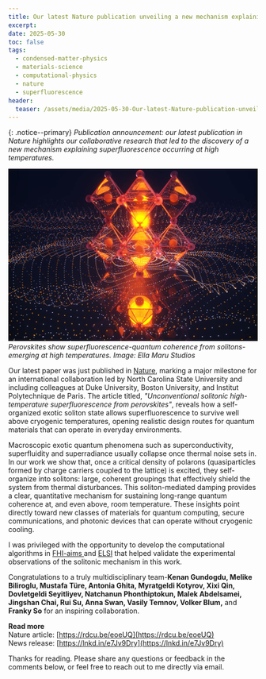 ```yaml
---
title: Our latest Nature publication unveiling a new mechanism explaining superfluorescence at high temperatures
excerpt: 
date: 2025-05-30
toc: false
tags:
  - condensed-matter-physics
  - materials-science
  - computational-physics
  - nature
  - superfluorescence
header:
  teaser: /assets/media/2025-05-30-Our-latest-Nature-publication-unveiling-a-new-mechanism-explaining-superfluorescence-at-high-temperatures/2025-05-30-Our-latest-Nature-publication-unveiling-a-new-mechanism-explaining-superfluorescence-at-high-temperatures-20250530210324672.png
---
```

{: .notice--primary}
*Publication announcement: our latest publication in Nature highlights our collaborative research that led to the discovery of a new mechanism explaining superfluorescence occurring at high temperatures.* 


![2025-05-30-Our-latest-Nature-publication-unveiling-a-new-mechanism-explaining-superfluorescence-at-high-temperatures-20250530210324672](/assets/media/2025-05-30-Our-latest-Nature-publication-unveiling-a-new-mechanism-explaining-superfluorescence-at-high-temperatures/2025-05-30-Our-latest-Nature-publication-unveiling-a-new-mechanism-explaining-superfluorescence-at-high-temperatures-20250530210324672.png)*Perovskites show superfluorescence-quantum coherence from solitons-emerging at high temperatures. Image: Ella Maru Studios*

Our latest paper was just published in [Nature](https://www.nature.com/articles/s41586-025-09030-x), marking a major milestone for an international collaboration led by North Carolina State University and including colleagues at Duke University, Boston University, and Institut Polytechnique de Paris. The article titled, *"Unconventional solitonic high-temperature superfluorescence from perovskites"*, reveals how a self-organized exotic soliton state allows superfluorescence to survive well above cryogenic temperatures, opening realistic design routes for quantum materials that can operate in everyday environments.

Macroscopic exotic quantum phenomena such as superconductivity, superfluidity and superradiance usually collapse once thermal noise sets in. In our work we show that, once a critical density of polarons (quasiparticles formed by charge carriers coupled to the lattice) is excited, they self-organize into solitons: large, coherent groupings that effectively shield the system from thermal disturbances. This soliton-mediated damping provides a clear, quantitative mechanism for sustaining long-range quantum coherence at, and even above, room temperature. These insights point directly toward new classes of materials for quantum computing, secure communications, and photonic devices that can operate without cryogenic cooling.

I was privileged with the opportunity to develop the computational algorithms in [FHI-aims ](https://fhi-aims.org/) and [ELSI](https://lnkd.in/extWGpeC) that helped validate the experimental observations of the solitonic mechanism in this work. 

Congratulations to a truly multidisciplinary team-**Kenan Gundogdu, Melike Biliroglu, Mustafa Türe, Antonia Ghita, Myratgeldi Kotyrov, Xixi Qin, Dovletgeldi Seyitliyev, Natchanun Phonthiptokun, Malek Abdelsamei, Jingshan Chai, Rui Su, Anna Swan, Vasily Temnov, Volker Blum,** and **Franky So** for an inspiring collaboration.
  
**Read more**<br>
Nature article: [https://rdcu.be/eoeUQ](https://rdcu.be/eoeUQ)  
News release: [https://lnkd.in/e7Jv9Dry](https://lnkd.in/e7Jv9Dry)

Thanks for reading. Please share any questions or feedback in the comments below, or feel free to reach out to me directly via email.